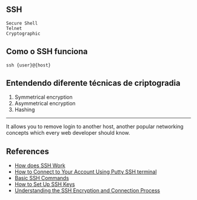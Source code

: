 ## SSH

```
Secure Shell
Telnet
Cryptographic
```

## Como o SSH funciona

```
ssh {user}@{host}
```

## Entendendo diferente técnicas de criptogradia

1. Symmetrical encryption
2. Asymmetrical encryption
3. Hashing

---

It allows you to remove login to another host, another popular networking concepts which every web developer should know.

## References

* [How does SSH Work](https://www.hostinger.com/tutorials/ssh-tutorial-how-does-ssh-work)
* [How to Connect to Your Account Using Putty SSH terminal](https://www.hostinger.com/tutorials/how-to-connect-to-your-account-using-putty)
* [Basic SSH Commands](https://www.hostinger.com/tutorials/ssh/basic-ssh-commands)
* [How to Set Up SSH Keys](https://www.hostinger.com/tutorials/ssh/how-to-set-up-ssh-keys)
* [Understanding the SSH Encryption and Connection Process](https://www.digitalocean.com/community/tutorials/understanding-the-ssh-encryption-and-connection-process)

